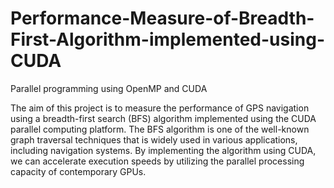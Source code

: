 # Performance-Measure-of-Breadth-First-Algorithm-implemented-using-CUDA
Parallel programming using OpenMP and CUDA


The aim of this project is to measure the performance of GPS navigation using a breadth-first search (BFS) algorithm implemented using the 
CUDA parallel computing platform. 
The BFS algorithm is one of the well-known graph traversal techniques that is widely used in various applications, including navigation systems. 
By implementing the algorithm using CUDA, we can accelerate execution speeds by utilizing the parallel processing capacity of contemporary GPUs.
